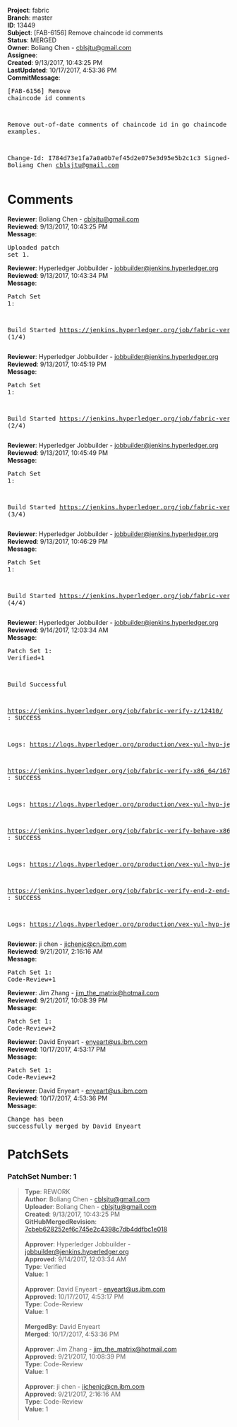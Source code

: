 <strong>Project</strong>: fabric<br><strong>Branch</strong>: master<br><strong>ID</strong>: 13449<br><strong>Subject</strong>: [FAB-6156] Remove chaincode id comments<br><strong>Status</strong>: MERGED<br><strong>Owner</strong>: Boliang Chen - cblsjtu@gmail.com<br><strong>Assignee</strong>:<br><strong>Created</strong>: 9/13/2017, 10:43:25 PM<br><strong>LastUpdated</strong>: 10/17/2017, 4:53:36 PM<br><strong>CommitMessage</strong>:<br><pre>[FAB-6156] Remove chaincode id comments

Remove out-of-date comments of chaincode id in
go chaincode examples.

Change-Id: I784d73e1fa7a0a0b7ef45d2e075e3d95e5b2c1c3
Signed-off-by: Boliang Chen <cblsjtu@gmail.com>
</pre><h1>Comments</h1><strong>Reviewer</strong>: Boliang Chen - cblsjtu@gmail.com<br><strong>Reviewed</strong>: 9/13/2017, 10:43:25 PM<br><strong>Message</strong>: <pre>Uploaded patch set 1.</pre><strong>Reviewer</strong>: Hyperledger Jobbuilder - jobbuilder@jenkins.hyperledger.org<br><strong>Reviewed</strong>: 9/13/2017, 10:43:34 PM<br><strong>Message</strong>: <pre>Patch Set 1:

Build Started https://jenkins.hyperledger.org/job/fabric-verify-z/12410/ (1/4)</pre><strong>Reviewer</strong>: Hyperledger Jobbuilder - jobbuilder@jenkins.hyperledger.org<br><strong>Reviewed</strong>: 9/13/2017, 10:45:19 PM<br><strong>Message</strong>: <pre>Patch Set 1:

Build Started https://jenkins.hyperledger.org/job/fabric-verify-x86_64/16752/ (2/4)</pre><strong>Reviewer</strong>: Hyperledger Jobbuilder - jobbuilder@jenkins.hyperledger.org<br><strong>Reviewed</strong>: 9/13/2017, 10:45:49 PM<br><strong>Message</strong>: <pre>Patch Set 1:

Build Started https://jenkins.hyperledger.org/job/fabric-verify-behave-x86_64/10750/ (3/4)</pre><strong>Reviewer</strong>: Hyperledger Jobbuilder - jobbuilder@jenkins.hyperledger.org<br><strong>Reviewed</strong>: 9/13/2017, 10:46:29 PM<br><strong>Message</strong>: <pre>Patch Set 1:

Build Started https://jenkins.hyperledger.org/job/fabric-verify-end-2-end-x86_64/8341/ (4/4)</pre><strong>Reviewer</strong>: Hyperledger Jobbuilder - jobbuilder@jenkins.hyperledger.org<br><strong>Reviewed</strong>: 9/14/2017, 12:03:34 AM<br><strong>Message</strong>: <pre>Patch Set 1: Verified+1

Build Successful 

https://jenkins.hyperledger.org/job/fabric-verify-z/12410/ : SUCCESS

Logs: https://logs.hyperledger.org/production/vex-yul-hyp-jenkins-1/fabric-verify-z/12410

https://jenkins.hyperledger.org/job/fabric-verify-x86_64/16752/ : SUCCESS

Logs: https://logs.hyperledger.org/production/vex-yul-hyp-jenkins-1/fabric-verify-x86_64/16752

https://jenkins.hyperledger.org/job/fabric-verify-behave-x86_64/10750/ : SUCCESS

Logs: https://logs.hyperledger.org/production/vex-yul-hyp-jenkins-1/fabric-verify-behave-x86_64/10750

https://jenkins.hyperledger.org/job/fabric-verify-end-2-end-x86_64/8341/ : SUCCESS

Logs: https://logs.hyperledger.org/production/vex-yul-hyp-jenkins-1/fabric-verify-end-2-end-x86_64/8341</pre><strong>Reviewer</strong>: ji chen - jichenjc@cn.ibm.com<br><strong>Reviewed</strong>: 9/21/2017, 2:16:16 AM<br><strong>Message</strong>: <pre>Patch Set 1: Code-Review+1</pre><strong>Reviewer</strong>: Jim Zhang - jim_the_matrix@hotmail.com<br><strong>Reviewed</strong>: 9/21/2017, 10:08:39 PM<br><strong>Message</strong>: <pre>Patch Set 1: Code-Review+2</pre><strong>Reviewer</strong>: David Enyeart - enyeart@us.ibm.com<br><strong>Reviewed</strong>: 10/17/2017, 4:53:17 PM<br><strong>Message</strong>: <pre>Patch Set 1: Code-Review+2</pre><strong>Reviewer</strong>: David Enyeart - enyeart@us.ibm.com<br><strong>Reviewed</strong>: 10/17/2017, 4:53:36 PM<br><strong>Message</strong>: <pre>Change has been successfully merged by David Enyeart</pre><h1>PatchSets</h1><h3>PatchSet Number: 1</h3><blockquote><strong>Type</strong>: REWORK<br><strong>Author</strong>: Boliang Chen - cblsjtu@gmail.com<br><strong>Uploader</strong>: Boliang Chen - cblsjtu@gmail.com<br><strong>Created</strong>: 9/13/2017, 10:43:25 PM<br><strong>GitHubMergedRevision</strong>: [7cbeb628252ef6c745e2c4398c7db4ddfbc1e018](https://github.com/hyperledger-gerrit-archive/fabric/commit/7cbeb628252ef6c745e2c4398c7db4ddfbc1e018)<br><br><strong>Approver</strong>: Hyperledger Jobbuilder - jobbuilder@jenkins.hyperledger.org<br><strong>Approved</strong>: 9/14/2017, 12:03:34 AM<br><strong>Type</strong>: Verified<br><strong>Value</strong>: 1<br><br><strong>Approver</strong>: David Enyeart - enyeart@us.ibm.com<br><strong>Approved</strong>: 10/17/2017, 4:53:17 PM<br><strong>Type</strong>: Code-Review<br><strong>Value</strong>: 1<br><br><strong>MergedBy</strong>: David Enyeart<br><strong>Merged</strong>: 10/17/2017, 4:53:36 PM<br><br><strong>Approver</strong>: Jim Zhang - jim_the_matrix@hotmail.com<br><strong>Approved</strong>: 9/21/2017, 10:08:39 PM<br><strong>Type</strong>: Code-Review<br><strong>Value</strong>: 1<br><br><strong>Approver</strong>: ji chen - jichenjc@cn.ibm.com<br><strong>Approved</strong>: 9/21/2017, 2:16:16 AM<br><strong>Type</strong>: Code-Review<br><strong>Value</strong>: 1<br><br></blockquote>